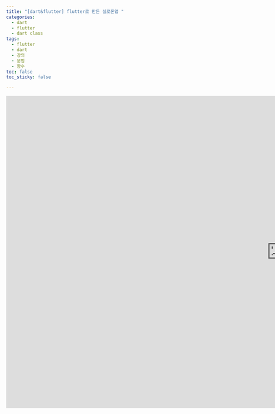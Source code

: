 ```yaml
---
title: "[dart&flutter] flutter로 만든 실로폰앱 "
categories: 
  - dart
  - flutter
  - dart class
tags: 
  - flutter
  - dart
  - 강의
  - 문법
  - 함수
toc: false
toc_sticky: false

---
```


<iframe width="1500" height="850" src="https://www.youtube.com/embed/OSfktEZ_twY" title="YouTube video player" frameborder="0" allow="accelerometer; autoplay; clipboard-write; encrypted-media; gyroscope; picture-in-picture" allowfullscreen></iframe>